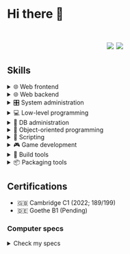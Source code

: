 # Hi there 👋
<div align="center">
  <h1 align center>
    <img src="https://github-readme-stats.vercel.app/api?username=CristianoBarone&show_icons=true&theme=vision-friendly-dark&count_private=true&hide_border=true&bg_color=00000000">
    <img src="https://github-readme-stats.vercel.app/api/top-langs/?username=CristianoBarone&layout=compact&theme=vision-friendly-dark&count_private=true&langs_count=8&hide_border=true&bg_color=00000000">
  </h1>
</div>

## Skills
<details><summary>🌐 Web frontend</summary>

  - Javascript
  - CSS
  - HTML
  - React
  - Angular
  - Svelte
  - Vite
  - Vue
  
</details>
<details><summary>🌐 Web backend</summary>

  - PHP
  - NodeJS
  - Deno
  - Go
  
</details><details><summary>🎛️ System administration</summary>

  - Nginx admin
  - Linux power user
  
</details>

<details><summary>💻 Low-level programming</summary>

  - C
  - C++
  - Rust
  - Assembler x86
  
</details>

<details><summary>📖 DB administration</summary>

  - MySQL / MariaDB
  - MongoDB
  - ReDiS
  - SQLite
  
</details>

<details><summary>🧩 Object-oriented programming</summary>

  - C#
  - Java
  
</details><details><summary>📜 Scripting</summary>

  - Python
  - Lua
  - Haxe
  - Bash
  - GScript
  
</details><details><summary>🎮 Game development</summary>

  - Monogame (C#)
  - Unity (C#)
  - Godot (GScript and C#)
  - UnrealEngine 5 (UEBlueprint and C++)
  - HaxeFlixel (Haxe)
  - GoldSRC and Source (C and C++)
  - Also capable of creating an engine using Vulkan
  
</details><details><summary>🔨 Build tools</summary>

  - Make
  - CMake
  - xmake
  
</details><details><summary>📦 Packaging tools</summary>

  - Electron (Chromium frontend / NodeJS backend)
  - Tauri (Native webview frontend / Rust backend)
  
</details>

## Certifications
- 🇬🇧 Cambridge C1 (2022; 189/199)
- 🇩🇪 Goethe    B1 (Pending)

### Computer specs
<details>
  <summary>Check my specs</summary>
  
:gear: **CPU**: AMD Ryzen 7 1700 8-Core @ 3.0GHz

:brain: **RAM**: 16 GB 2300MHz

:eyes: **GPU**: Sapphire AMD Radeon 480 (8 GB VRAM)

:floppy_disk: **Disks**:
  <details><summary>Check my disks</summary>
  
  - Samsung SSD CM87   128 GB -> (ext4) Linux install
  - Samsung SSD 860    256 GB -> (NTFS) Windows install
  - WD HDD WD20EZRX    2   TB -> (ext4) /home disk
  - WD HDD WD2002FAEX  2   TB -> (NTFS) Shared disk
  
</details>

:wrench: **Operating systems**:
  - Fedora Linux (Fedora 37 Workstation; Daily driver)
  - Windows 10 (For compilation & testing)

</details>
<!--
**CristianoBarone/CristianoBarone** is a ✨ _special_ ✨ repository because its `README.md` (this file) appears on your GitHub profile.

Here are some ideas to get you started:

- 🔭 I’m currently working on ...
- 🌱 I’m currently learning ...
- 👯 I’m looking to collaborate on ...
- 🤔 I’m looking for help with ...
- 💬 Ask me about ...
- 📫 How to reach me: ...
- 😄 Pronouns: ...
- ⚡ Fun fact: ...
-->
